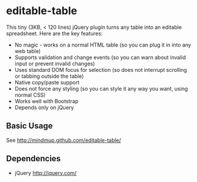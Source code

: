 editable-table
=================

This tiny (3KB, < 120 lines) jQuery plugin turns any table into an editable spreadsheet. Here are the key features:

* No magic - works on a normal HTML table (so you can plug it in into any web
table)
* Supports validation and change events (so you can warn about invalid input or
prevent invalid changes)
* Uses standard DOM focus for selection (so does not interrupt scrolling or
tabbing outside the table)
* Native copy/paste support
* Does not force any styling (so you can style it any way you want, using normal
CSS)
* Works well with Bootstrap
* Depends only on jQuery

Basic Usage
-----------

See http://mindmup.github.com/editable-table/

Dependencies
------------
* jQuery http://jquery.com/
